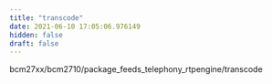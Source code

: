 ```yaml
---
title: "transcode"
date: 2021-06-10 17:05:06.976149
hidden: false
draft: false
---
```


bcm27xx/bcm2710/package_feeds_telephony_rtpengine/transcode

